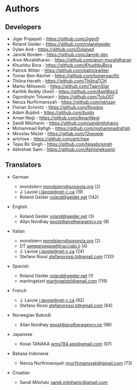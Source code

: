 # Authors

## Developers

- Jigar Prajapati - <https://github.com/Jiggy9>
- Roland Geider – <https://github.com/rolandgeider>
- Dylan Aird - <https://github.com/Dolaned>
- Jannik Norden - <https://github.com/Jannik-dev>
- Arun Muralidharan - <https://github.com/arun-muralidharan>
- Khushbu Bora - <https://github.com/KhushbuBora>
- Patrick Witter - <https://github.com/patrickwitter>
- Tomer Ben-Rachel - <https://github.com/tomerpacific>
- Thilina Herath - <https://github.com/ThilinaTCH>
- Marko Milosevic - <https://github.com/TaarnStar>
- Karthik Reddy (Axel) - <https://github.com/AxelBlaz3>
- Ogundoyin Toluwani - <https://github.com/Tolu007>
- Nenza Nurfirmansyah - <https://github.com/nenzan>
- Florian Schmitz - <https://github.com/floodoo>
- Adam Bujdoš - <https://github.com/bujdy>
- Aman Negi - <https://github.com/AmanNegi>
- Sandi Milohanic - <https://github.com/sandimilohanic>
- Mohammad Rafigh - <https://github.com/mohammadrafigh>
- Miroslav Mazel - <https://gitlab.com/12people>
- artchiee - <https://github.com/artchiee>
- Tejas Bir Singh - <https://github.com/tejasbirsingh>
- Abhishek Saini - <https://github.com/Abhisheksainii>

## Translators

- German

  - mondstern <mondstern@snopyta.org> (2)
  - J. Lavoie <j.lavoie@net-c.ca> (19)
  - Roland Geider <roland@geider.net> (142)

- English

  - Roland Geider <roland@geider.net> (3)
  - Allan Nordhøy <epost@anotheragency.no> (8)

- Italian

  - mondstern <mondstern@snopyta.org> (2)
  - DT <semperpeppe@tracciabi.li> (4)
  - J. Lavoie <j.lavoie@net-c.ca> (24)
  - Stefano Rossi <stefanorossi.ti@gmail.com> (120)

- Spanish

  - Roland Geider <roland@geider.net> (1)
  - martingetzel <martingetzel@gmail.com> (119)

- French

  - J. Lavoie <j.lavoie@net-c.ca> (92)
  - Stefano Rossi <stefanorossi.ti@gmail.com> (94)

- Norwegian Bokmål

  - Allan Nordhøy <epost@anotheragency.no> (98)

- Japanese

  - Kosei TANAKA <wms784.app@gmail.com> (97)

- Bahasa Indonesia

  - Nenza Nurfirmansyah <nnurfirmansyah@gmail.com> (73)

- Croatian

  - Sandi Milohaic <sandi.milohanic@gmail.com>
